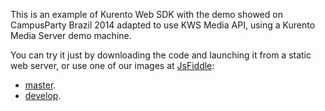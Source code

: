This is an example of Kurento Web SDK with the demo showed on CampusParty Brazil
2014 adapted to use KWS Media API, using a Kurento Media Server demo machine.

You can try it just by downloading the code and launching it from a static web
server, or use one of our images at [JsFiddle](http://jsfiddle.net/):

* [master](http://jsfiddle.net/gh/get/library/pure/kurento/kmf-media-api/tree/master/example/brazil_demo_2/).
* [develop](http://jsfiddle.net/gh/get/library/pure/kurento/kmf-media-api/tree/develop/example/brazil_demo_2/).
